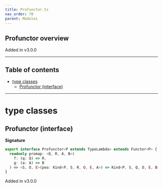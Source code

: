 ```yaml
---
title: Profunctor.ts
nav_order: 70
parent: Modules
---
```


## Profunctor overview

Added in v3.0.0

---

<h2 class="text-delta">Table of contents</h2>

- [type classes](#type-classes)
  - [Profunctor (interface)](#profunctor-interface)

---

# type classes

## Profunctor (interface)

**Signature**

```ts
export interface Profunctor<P extends TypeLambda> extends Functor<P> {
  readonly promap: <Q, R, A, B>(
    f: (q: Q) => R,
    g: (a: A) => B
  ) => <S, O, E>(pea: Kind<P, S, R, O, E, A>) => Kind<P, S, Q, O, E, B>
}
```

Added in v3.0.0
